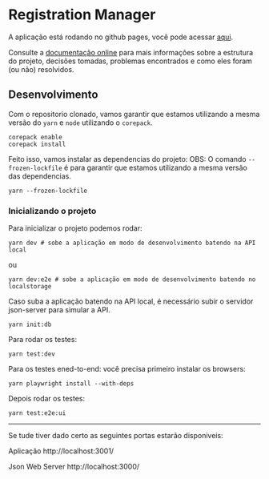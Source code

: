 # Registration Manager

A aplicação está rodando no github pages, você pode acessar [aqui](https://vitebo.github.io/registration-manager/).

Consulte a [documentação online](https://vitebo.github.io/registration-manager/docs/)
para mais informações sobre a estrutura do projeto, decisões tomadas, problemas encontrados e como
eles foram (ou não) resolvidos.

## Desenvolvimento

Com o repositorio clonado, vamos garantir que estamos utilizando a mesma versão do `yarn` e `node` utilizando o `corepack`.

```shell
corepack enable
corepack install
```

Feito isso, vamos instalar as dependencias do projeto:
OBS: O comando `--frozen-lockfile` é para garantir que estamos utilizando a mesma versão das dependencias.

```shell
yarn --frozen-lockfile
```

### Inicializando o projeto

Para inicializar o projeto podemos rodar:

```shell
yarn dev # sobe a aplicação em modo de desenvolvimento batendo na API local
```

ou

```shell
yarn dev:e2e # sobe a aplicação em modo de desenvolvimento batendo no localstorage
```

Caso suba a aplicação batendo na API local, é necessário subir o servidor json-server para simular a API.

```shell
yarn init:db
```

Para rodar os testes:

```shell
yarn test:dev
```

Para os testes ened-to-end: você precisa primeiro instalar os browsers:

```shell
yarn playwright install --with-deps
```

Depois rodar os testes:

```shell
yarn test:e2e:ui
```

---

Se tude tiver dado certo as seguintes portas estarão disponiveis:

Aplicação http://localhost:3001/

Json Web Server http://localhost:3000/
